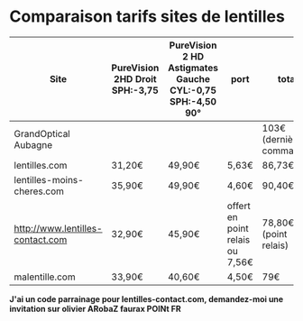 Comparaison tarifs sites de lentilles
=====================================

| Site | PureVision 2HD Droit SPH:-3,75 | PureVision 2 HD Astigmates Gauche CYL:-0,75 SPH:-4,50 90° | port | total |
| --- | --- | --- | --- | --- |
| GrandOptical Aubagne | | | | 103€ (dernière commande) |
| lentilles.com | 31,20€ | 49,90€ | 5,63€ | 86,73€ |
| lentilles-moins-cheres.com | 35,90€ | 49,90€ | 4,60€ | 90,40€ |
| http://www.lentilles-contact.com | 32,90€ | 45,90€ | offert en point relais ou 7,56€ | 78,80€ (point relais) |
| malentille.com | 33,90€ | 40,60€ | 4,50€ | 79€ |

**J'ai un code parrainage pour lentilles-contact.com, demandez-moi une invitation sur olivier ARobaZ faurax POINt FR**
